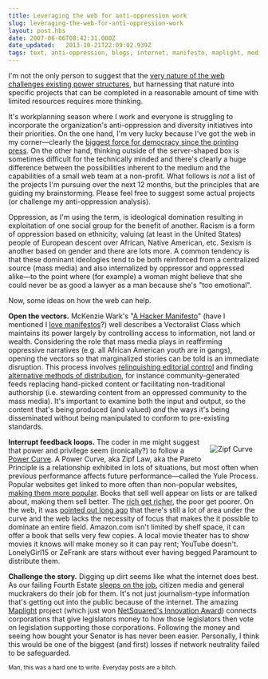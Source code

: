 ```yaml
---
title: Leveraging the web for anti-oppression work
slug: leveraging-the-web-for-anti-oppression-work
layout: post.hbs
date: 2007-06-06T08:42:31.000Z
date_updated:   2013-10-21T22:09:02.939Z
tags: text, anti-oppression, blogs, internet, manifesto, maplight, media, netsquared, neutrality, pareto, web, zipf
---
```


I'm not the only person to suggest that the <a href="http://www.amazon.com/Revolution-Will-Not-Televised-Everything/dp/0060761555" title="Joe Trippi's book at Amazon">very nature of the web challenges existing power structures</a>, but harnessing that nature into specific projects that can be completed in a reasonable amount of time with limited resources requires more thinking.<!--more-->

It's workplanning season where I work and everyone is struggling to incorporate the organization's anti-oppression and diversity initiatives into their priorities. On the one hand, I'm very lucky because I've got the web in my corner&mdash;clearly the <a href="http://www.well.com/user/hlr/texts/democracy.html" title="The case made very well back in 1996">biggest force for democracy since the printing press</a>. On the other hand, thinking outside of the server-shaped box is sometimes difficult for the technically minded and there's clearly a huge difference between the possibilities inherent to the medium and the capabilities of a small web team at a non-profit. What follows is <em>not</em> a list of the projects I'm pursuing over the next 12 months, but the principles that are guiding my brainstorming. Please feel free to suggest some actual projects (or challenge my anti-oppression analysis).

Oppression, as I'm using the term, is ideological domination resulting in exploitation of one social group for the benefit of another. Racism is a form of oppression based on ethnicity, valuing (at least in the United States) people of European descent over African, Native American, etc. Sexism is another based on gender and there are lots more. A common tendency is that these dominant ideologies tend to be both reinforced from a centralized source (mass media) and also internalized by oppressor and oppressed alike&mdash;to the point where (for example) a woman might believe that she could never be as good a lawyer as a man because she's "too emotional".

Now, some ideas on how the web can help.

<strong>Open the vectors.</strong> McKenzie Wark's "<a href="http://subsol.c3.hu/subsol_2/contributors0/warktext.html" title="v.4 text online">A Hacker Manifesto</a>" (have I mentioned I <a href="http://www.sunshocked.com/stanifesto/archives/285-of-my-favorite-theses/" title="'285 of my favorite theses' at Stanifesto">love manifestos</a>?) well describes a Vectoralist Class which maintains its power largely by controlling access to information, not land or wealth. Considering the role that mass media plays in reaffirming oppressive narratives (e.g. all African American youth are in gangs), opening the vectors so that marginalized stories can be told is an immediate disruption. This process involves <a href="http://news.google.com/nwshp?tab=wn" title="Like Google News">relinquishing editorial control</a> and finding <a href="http://www.getdemocracy.com/" title="Democracy Player">alternative methods of distribution</a>, for instance community-generated feeds replacing hand-picked content or facilitating non-traditional authorship (i.e. stewarding content from an oppressed community to the mass media). It's important to examine both the input and output, so the content that's being produced (and valued) <em>and</em> the ways it's being disseminated without being manipulated to conform to pre-existing standards.

<img class="content" style="float:right; margin:1em;" src="http://assets.stanifesto.com/images/2007/06/zipfcurve.jpg" alt="Zipf Curve" />

<strong>Interrupt feedback loops.</strong> The coder in me might suggest that power and privilege seem (ironically?) to follow a <a href="http://en.wikipedia.org/wiki/Power_law" title="Power Law at Wikipedia">Power Curve</a>. A  Power Curve, aka Zipf Law, aka the Pareto Principle is a relationship exhibited in lots of situations, but most often when previous performance affects future performance&mdash;called the Yule Process. Popular websites get linked to more often than non-popular websites, <a href="http://www.useit.com/alertbox/20030616.html" title="Alertbox has the story">making them more popular</a>. Books that sell well appear on lists or are talked about, making them sell better. The <a href="http://aps.arxiv.org/abs/cond-mat/0412004/" title="Check out Yule's Process">rich get richer</a>, the poor get poorer. On the web, it was <a href="http://en.wikipedia.org/wiki/The_Long_Tail" title="The long tail on Wikipedia">pointed out long ago</a> that there's still a lot of area under the curve and the web lacks the necessity of focus that makes the it possible to dominate an entire field. Amazon.com isn't limited by shelf space, it can offer a book that sells very few copies. A local movie theater has to show movies it knows will make money so it can pay rent; YouTube doesn't. LonelyGirl15 or ZeFrank are stars without ever having begged Paramount to distribute them.

<strong>Challenge the story.</strong> Digging up dirt seems like what the internet does best. As our failing Fourth Estate <a href="http://www.dailykos.com/story/2006/10/19/125148/65" title="A fascinating look at how much news is actually on CNN.com">sleeps on the job</a>, citizen media and general muckrakers do their job for them. It's not just journalism-type information that's getting out into the public because of the internet. The amazing <a href="http://maplight.org/" title="MAPlight.org">Maplight</a> project (which just won <a href="http://www.netsquared.org/projects" title="NetSquared Projects">NetSquared's Innovation Award</a>) connects corporations that give legislators money to how those legislators then vote on legislation supporting those corporations. Following the money and seeing how bought your Senator is has never been easier. Personally, I think this would be one of the biggest (and first) losses if network neutrality failed to be safeguarded.

<small>Man, this was a hard one to write. Everyday posts are a bitch.</small>
